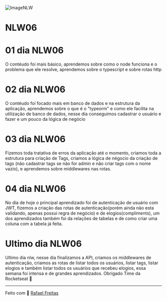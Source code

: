 ![ImageNLW](https://user-images.githubusercontent.com/73259242/122776431-7aee8c00-d281-11eb-9b1d-78d5008c12bf.png)

# NLW06

# 01 dia NLW06

O contéudo foi mais básico, aprendemos sobre como o node funciona e o problema que ele resolve, aprendemos sobre o typescript e sobre rotas http

# 02 dia NLW06

O contéudo foi focado mais em banco de dados e na estrutura da aplicação, aprendemos sobre o que é o "typeorm" e como ele facilita na utilização de banco de dados, nesse dia conseguimos cadastrar o usuário e fazer e um pouco da lógica de negócio

# 03 dia NLW06

Fizemos toda tratativa de erros da aplicação até o momento, criamos toda a estrutura para criação de Tags, criamos a lógica de négocio da criação de tags (não cadastrar tags se não for admin e não criar tags com o nome vazio), e aprendemos sobre middlewares nas rotas.

# 04 dia NLW06

No dia de hoje o principal aprendizado foi de autenticação de usuário com JWT, fizemos a criação das rotas de autenticação(porém ainda não esta validando, apenas possui regra de negócio) e de elogios(compliments), um dos aprendizados também foi da relações de tabelas e de como criar uma coluna com a tabela já feita.

# Ultimo dia NLW06

Ultimo dia nlw, nesse dia finalizamos a API, criamos os middlewares de autenticação, criamos as rotas de listar todos os usuários, listar tags, listar elogios e também listar todos os usuários que recebeu elogios, essa semana foi intensa e de grandes aprendizados.
Obrigado Time da Rocketseat 💜

---

Feito com 💖 <a href="https://www.linkedin.com/in/rafael-freitas-65382420b/">Rafael Freitas</a>

